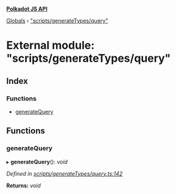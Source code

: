 **[Polkadot JS API](../README.md)**

[Globals](../globals.md) › [&quot;scripts/generateTypes/query&quot;](_scripts_generatetypes_query_.md)

# External module: "scripts/generateTypes/query"

## Index

### Functions

* [generateQuery](_scripts_generatetypes_query_.md#generatequery)

## Functions

###  generateQuery

▸ **generateQuery**(): *void*

*Defined in [scripts/generateTypes/query.ts:142](https://github.com/polkadot-js/api/blob/692c208/packages/types/src/scripts/generateTypes/query.ts#L142)*

**Returns:** *void*